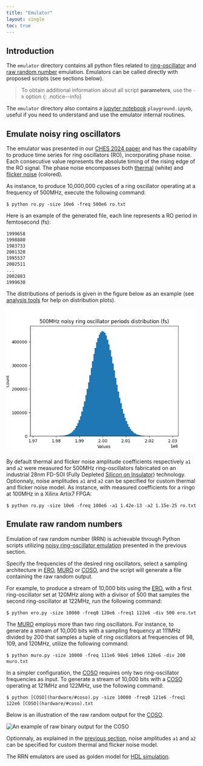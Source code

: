 ```yaml
---
title: "Emulator"
layout: single
toc: true
---
```


## Introduction

The `emulator` directory contains all python files related to [ring-oscillator](#emulate-noisy-ring-oscillators) and [raw random number](#emulate-raw-random-numbers) emulation. Emulators can be called directly with proposed scripts (see sections below).

> To obtain additional information about all script **parameters**, use the `-h` option
{: .notice--info}

The `emulator` directory also contains a [jupyter notebook](https://jupyter.org) `playground.ipynb`, useful if you need to understand and use the emulator internal routines.

## Emulate noisy ring oscillators

The emulator was presented in our [CHES 2024 paper](/publications) and has the capability to produce time series for ring oscillators (RO), incorporating phase noise. Each consecutive value represents the absolute timing of the rising edge of the RO signal. The phase noise encompasses both [thermal](https://en.wikipedia.org/wiki/White_noise) (white) and [flicker noise](https://en.wikipedia.org/wiki/Flicker_noise) (colored).

As instance, to produce 10,000,000 cycles of a ring oscillator operating at a frequency of 500MHz, execute the following command:

```
$ python ro.py -size 10e6 -freq 500e6 ro.txt
```

Here is an example of the generated file, each line represents a RO period in femtosecond (fs):

```
1999658
1998880
1983733
2001320
1995537
2002511
...
2002883
1999630
```

The distributions of periods is given in the figure below as an example (see [analysis tools](/docs/analysis) for help on distribution plots).

![500MHz noisy ring oscillator periods distribution (fs)](/assets/images/rodistribution.png)

By default thermal and flicker noise amplitude coefficients respectively `a1` and `a2` were measured for 500MHz ring-oscillators fabricated on an industrial 28nm FD-SOI (Fully Depleted [Silicon on Insulator](https://en.wikipedia.org/wiki/Silicon_on_insulator)) technology. Optionnaly, noise amplitudes `a1` and `a2` can be specified for custom thermal and flicker noise model. As instance, with measured coefficients for a ringo at 100MHz in a Xilinx Artix7 FPGA:

```
$ python ro.py -size 10e6 -freq 100e6 -a1 1.42e-13 -a2 1.15e-25 ro.txt
```

## Emulate raw random numbers

Emulation of raw random number (RRN) is achievable through Python scripts utilizing [noisy ring-oscillator emulation](#emulate-noisy-ring-oscillators) presented in the previous section.

Specify the frequencies of the desired ring oscillators, select a sampling architecture in [ERO](hardware/#ero), [MURO](hardware/#muro) or [COSO](hardware/#coso), and the script will generate a file containing the raw random output.

For example, to produce a stream of 10,000 bits using the [ERO](hardware/#ero), with a first ring-oscillator set at 120MHz along with a divisor of 500 that samples the second ring-oscillator at 122MHz, run the following command:

```
$ python ero.py -size 10000 -freq0 120e6 -freq1 122e6 -div 500 ero.txt
```

The [MURO](hardware/#muro) employs more than two ring oscillators. For instance, to generate a stream of 10,000 bits with a sampling frequency at 111MHz divided by 200 that samples a tuple of ring oscillators at frequencies of 98, 109, and 120MHz, utilize the following command:

```
$ python muro.py -size 10000 -freq 111e6 98e6 109e6 120e6 -div 200 muro.txt
```

In a simpler configuration, the [COSO](hardware/#coso) requires only two ring-oscillator frequencies as input. To generate a stream of 10,000 bits with a [COSO](hardware/#coso) operating at 121MHz and 122MHz, use the following command:

```
$ python [COSO](hardware/#coso).py -size 10000 -freq0 121e6 -freq1 122e6 [COSO](hardware/#coso).txt
```

Below is an illustration of the raw random output for the [COSO](hardware/#coso).

![An example of raw binary output for the [COSO](hardware/#coso)](/assets/images/[COSO](hardware/#coso)rawbinary.png)

Optionnaly, as explained in the [previous section](#emulate-noisy-ring-oscillators), noise amplitudes `a1` and `a2` can be specified for custom thermal and flicker noise model.

The RRN emulators are used as golden model for [HDL simulation](hardware#simulate-hdl-sources).
